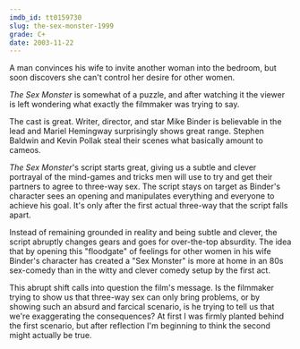 ```yaml
---
imdb_id: tt0159730
slug: the-sex-monster-1999
grade: C+
date: 2003-11-22
---
```


A man convinces his wife to invite another woman into the bedroom, but soon discovers she can't control her desire for other women.

_The Sex Monster_ is somewhat of a puzzle, and after watching it the viewer is left wondering what exactly the filmmaker was trying to say.

The cast is great. Writer, director, and star Mike Binder is believable in the lead and Mariel Hemingway surprisingly shows great range. Stephen Baldwin and Kevin Pollak steal their scenes what basically amount to cameos.

_The Sex Monster_'s script starts great, giving us a subtle and clever portrayal of the mind-games and tricks men will use to try and get their partners to agree to three-way sex. The script stays on target as Binder's character sees an opening and manipulates everything and everyone to achieve his goal. It's only after the first actual three-way that the script falls apart.

Instead of remaining grounded in reality and being subtle and clever, the script abruptly changes gears and goes for over-the-top absurdity. The idea that by opening this "floodgate" of feelings for other women in his wife Binder's character has created a "Sex Monster" is more at home in an 80s sex-comedy than in the witty and clever comedy setup by the first act.

This abrupt shift calls into question the film's message. Is the filmmaker trying to show us that three-way sex can only bring problems, or by showing such an absurd and farcical scenario, is he trying to tell us that we're exaggerating the consequences? At first I was firmly planted behind the first scenario, but after reflection I'm beginning to think the second might actually be true.
